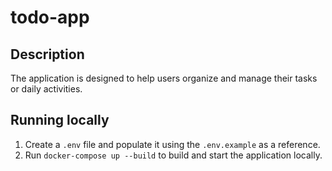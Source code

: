 # todo-app

## Description
The application is designed to help users organize and manage their tasks or daily activities.

## Running locally
1. Create a `.env` file and populate it using the `.env.example` as a reference.
2. Run `docker-compose up --build` to build and start the application locally.
